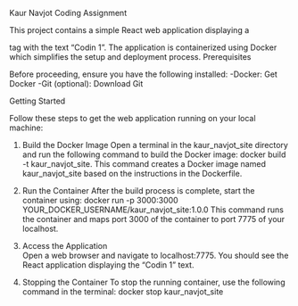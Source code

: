 Kaur Navjot Coding Assignment

This project contains a simple React web application displaying a

tag with the text “Codin 1”. The application is containerized using Docker which simplifies the setup and deployment process.
Prerequisites

Before proceeding, ensure you have the following installed: -Docker: Get Docker -Git (optional): Download Git

Getting Started

Follow these steps to get the web application running on your local machine:

1. Build the Docker Image                                                                                                            Open a terminal in the kaur_navjot_site directory and run the following command to build the Docker image: docker build -t kaur_navjot_site. This command creates a Docker image named kaur_navjot_site based on the instructions in the Dockerfile.

2. Run the Container                                                                                                                After the build process is complete, start the container using:                                                                    docker run -p 3000:3000 YOUR_DOCKER_USERNAME/kaur_navjot_site:1.0.0                                                                  This command runs the container and maps port 3000 of the container to port 7775 of your localhost.

3. Access the Application                                                                                                            
Open a web browser and navigate to localhost:7775. You should see the React application displaying the “Codin 1” text.

4. Stopping the Container                                                                                                               To stop the running container, use the following command in the terminal: docker stop kaur_navjot_site

